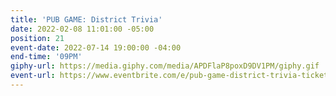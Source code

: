 ```yaml
---
title: 'PUB GAME: District Trivia'
date: 2022-02-08 11:01:00 -05:00
position: 21
event-date: 2022-07-14 19:00:00 -04:00
end-time: '09PM'
giphy-url: https://media.giphy.com/media/APDFlaP8poxD9DV1PM/giphy.gif
event-url: https://www.eventbrite.com/e/pub-game-district-trivia-tickets-372543947977
---
```


